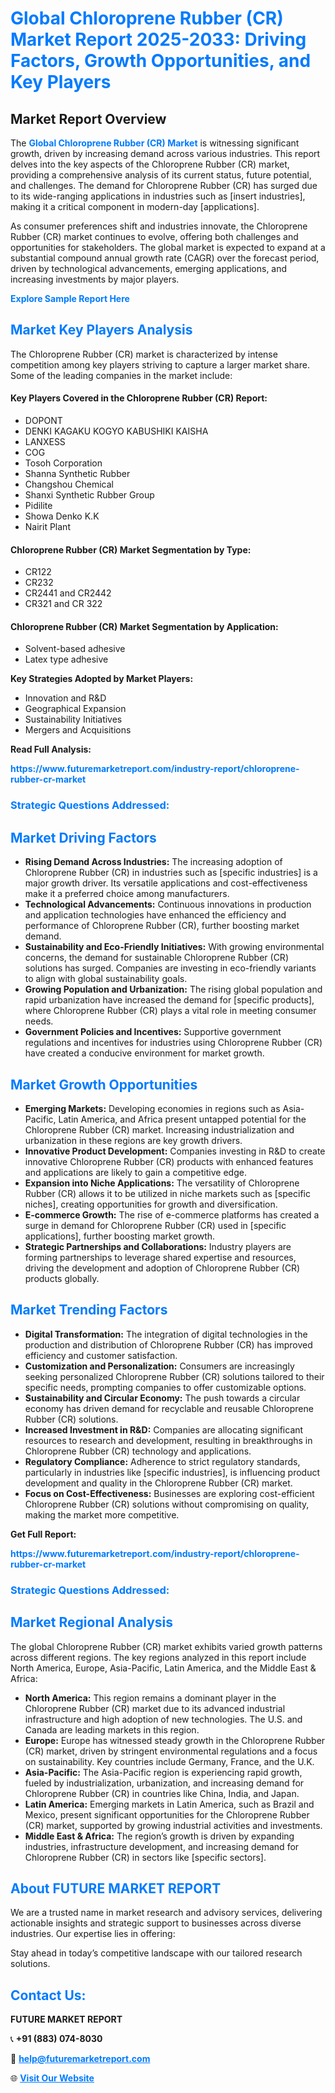 <h1 style="color: #007BFF;">Global Chloroprene Rubber (CR) Market Report 2025-2033: Driving Factors, Growth Opportunities, and Key Players</h1>

<section id="overview">
<h2>Market Report Overview</h2>
<p>The <a href="https://www.futuremarketreport.com/industry-report/chloroprene-rubber-cr-market" style="color: #007BFF; text-decoration: none;"><strong>Global Chloroprene Rubber (CR) Market</strong></a> is witnessing significant growth, driven by increasing demand across various industries. This report delves into the key aspects of the Chloroprene Rubber (CR) market, providing a comprehensive analysis of its current status, future potential, and challenges. The demand for Chloroprene Rubber (CR) has surged due to its wide-ranging applications in industries such as [insert industries], making it a critical component in modern-day [applications].</p>
<p>As consumer preferences shift and industries innovate, the Chloroprene Rubber (CR) market continues to evolve, offering both challenges and opportunities for stakeholders. The global market is expected to expand at a substantial compound annual growth rate (CAGR) over the forecast period, driven by technological advancements, emerging applications, and increasing investments by major players.</p>
</section>

<section id="overview">
<p><a href="https://www.futuremarketreport.com/request-sample/reportId=103612" style="color: #007BFF; text-decoration: none;"><strong>Explore Sample Report Here</strong></a></p>
</section>

<section id="key-players">
<h2 style="color: #007BFF;">Market Key Players Analysis</h2>
<p>The Chloroprene Rubber (CR) market is characterized by intense competition among key players striving to capture a larger market share. Some of the leading companies in the market include:</p>
<h4>Key Players Covered in the Chloroprene Rubber (CR) Report:</h4>
<ul><li>DOPONT</li><li>DENKI KAGAKU KOGYO KABUSHIKI KAISHA</li><li>LANXESS</li><li>COG</li><li>Tosoh Corporation</li><li>Shanna Synthetic Rubber</li><li>Changshou Chemical</li><li>Shanxi Synthetic Rubber Group</li><li>Pidilite</li><li>Showa Denko K.K</li><li>Nairit Plant</li></ul>
<h4>Chloroprene Rubber (CR) Market Segmentation by Type:</h4>
<ul><li>CR122</li><li>CR232</li><li>CR2441 and CR2442</li><li>CR321 and CR 322</li></ul>

<h4>Chloroprene Rubber (CR) Market Segmentation by Application:</h4>
<ul><li>Solvent-based adhesive</li><li>Latex type adhesive</li></ul>
<p><strong>Key Strategies Adopted by Market Players:</strong></p>
<ul>
<li>Innovation and R&D</li>
<li>Geographical Expansion</li>
<li>Sustainability Initiatives</li>
<li>Mergers and Acquisitions</li>
</ul>
</section>

<section>
<p><strong>Read Full Analysis: </strong></p><a href="https://www.futuremarketreport.com/industry-report/chloroprene-rubber-cr-market" style="color: #007BFF; text-decoration: none;"><strong>https://www.futuremarketreport.com/industry-report/chloroprene-rubber-cr-market</strong></a>
<h3 style="color: #007BFF;">Strategic Questions Addressed:</h3>
</section>

<section id="driving-factors">
<h2 style="color: #007BFF;">Market Driving Factors</h2>
<ul>
<li><strong>Rising Demand Across Industries:</strong> The increasing adoption of Chloroprene Rubber (CR) in industries such as [specific industries] is a major growth driver. Its versatile applications and cost-effectiveness make it a preferred choice among manufacturers.</li>
<li><strong>Technological Advancements:</strong> Continuous innovations in production and application technologies have enhanced the efficiency and performance of Chloroprene Rubber (CR), further boosting market demand.</li>
<li><strong>Sustainability and Eco-Friendly Initiatives:</strong> With growing environmental concerns, the demand for sustainable Chloroprene Rubber (CR) solutions has surged. Companies are investing in eco-friendly variants to align with global sustainability goals.</li>
<li><strong>Growing Population and Urbanization:</strong> The rising global population and rapid urbanization have increased the demand for [specific products], where Chloroprene Rubber (CR) plays a vital role in meeting consumer needs.</li>
<li><strong>Government Policies and Incentives:</strong> Supportive government regulations and incentives for industries using Chloroprene Rubber (CR) have created a conducive environment for market growth.</li>
</ul>
</section>

<section id="growth-opportunities">
<h2 style="color: #007BFF;">Market Growth Opportunities</h2>
<ul>
<li><strong>Emerging Markets:</strong> Developing economies in regions such as Asia-Pacific, Latin America, and Africa present untapped potential for the Chloroprene Rubber (CR) market. Increasing industrialization and urbanization in these regions are key growth drivers.</li>
<li><strong>Innovative Product Development:</strong> Companies investing in R&D to create innovative Chloroprene Rubber (CR) products with enhanced features and applications are likely to gain a competitive edge.</li>
<li><strong>Expansion into Niche Applications:</strong> The versatility of Chloroprene Rubber (CR) allows it to be utilized in niche markets such as [specific niches], creating opportunities for growth and diversification.</li>
<li><strong>E-commerce Growth:</strong> The rise of e-commerce platforms has created a surge in demand for Chloroprene Rubber (CR) used in [specific applications], further boosting market growth.</li>
<li><strong>Strategic Partnerships and Collaborations:</strong> Industry players are forming partnerships to leverage shared expertise and resources, driving the development and adoption of Chloroprene Rubber (CR) products globally.</li>
</ul>
</section>

<section id="trending-factors">
<h2 style="color: #007BFF;">Market Trending Factors</h2>
<ul>
<li><strong>Digital Transformation:</strong> The integration of digital technologies in the production and distribution of Chloroprene Rubber (CR) has improved efficiency and customer satisfaction.</li>
<li><strong>Customization and Personalization:</strong> Consumers are increasingly seeking personalized Chloroprene Rubber (CR) solutions tailored to their specific needs, prompting companies to offer customizable options.</li>
<li><strong>Sustainability and Circular Economy:</strong> The push towards a circular economy has driven demand for recyclable and reusable Chloroprene Rubber (CR) solutions.</li>
<li><strong>Increased Investment in R&D:</strong> Companies are allocating significant resources to research and development, resulting in breakthroughs in Chloroprene Rubber (CR) technology and applications.</li>
<li><strong>Regulatory Compliance:</strong> Adherence to strict regulatory standards, particularly in industries like [specific industries], is influencing product development and quality in the Chloroprene Rubber (CR) market.</li>
<li><strong>Focus on Cost-Effectiveness:</strong> Businesses are exploring cost-efficient Chloroprene Rubber (CR) solutions without compromising on quality, making the market more competitive.</li>
</ul>
</section>

<section>
<p><strong>Get Full Report: </strong></p><a href="https://www.futuremarketreport.com/industry-report/chloroprene-rubber-cr-market" style="color: #007BFF; text-decoration: none;"><strong>https://www.futuremarketreport.com/industry-report/chloroprene-rubber-cr-market</strong></a>
<h3 style="color: #007BFF;">Strategic Questions Addressed:</h3>
</section>


<section id="regional-analysis">
<h2 style="color: #007BFF;">Market Regional Analysis</h2>
<p>The global Chloroprene Rubber (CR) market exhibits varied growth patterns across different regions. The key regions analyzed in this report include North America, Europe, Asia-Pacific, Latin America, and the Middle East & Africa:</p>
<ul>
<li><strong>North America:</strong> This region remains a dominant player in the Chloroprene Rubber (CR) market due to its advanced industrial infrastructure and high adoption of new technologies. The U.S. and Canada are leading markets in this region.</li>
<li><strong>Europe:</strong> Europe has witnessed steady growth in the Chloroprene Rubber (CR) market, driven by stringent environmental regulations and a focus on sustainability. Key countries include Germany, France, and the U.K.</li>
<li><strong>Asia-Pacific:</strong> The Asia-Pacific region is experiencing rapid growth, fueled by industrialization, urbanization, and increasing demand for Chloroprene Rubber (CR) in countries like China, India, and Japan.</li>
<li><strong>Latin America:</strong> Emerging markets in Latin America, such as Brazil and Mexico, present significant opportunities for the Chloroprene Rubber (CR) market, supported by growing industrial activities and investments.</li>
<li><strong>Middle East & Africa:</strong> The region’s growth is driven by expanding industries, infrastructure development, and increasing demand for Chloroprene Rubber (CR) in sectors like [specific sectors].</li>
</ul>
</section>

<footer>
<h2 style="color: #007BFF;">About FUTURE MARKET REPORT</h2>
<p>We are a trusted name in market research and advisory services, delivering actionable insights and strategic support to businesses across diverse industries. Our expertise lies in offering:</p>

<p>Stay ahead in today’s competitive landscape with our tailored research solutions.</p>

<h2 style="color: #007BFF;">Contact Us:</h2>
<p><strong>FUTURE MARKET REPORT</strong></p>
<p>📞 <strong>+91 (883) 074-8030</strong></p>
<p>📧 <strong><a href="mailto:help@futuremarketreport.com" style="color: #007BFF;">help@futuremarketreport.com</a></strong></p>
<p>🌐 <strong><a href="https://www.futuremarketreport.com/" style="color: #007BFF;">Visit Our Website</a></strong></p>
</footer>
